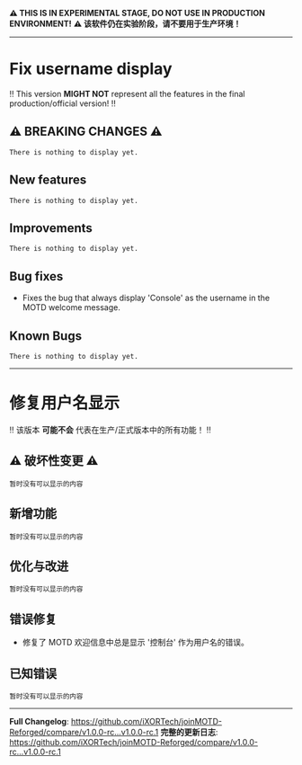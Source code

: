 <!--
Template for changes, <mandatory> [optional]
- <New feature/Improvements/Bug fix> - [(Pull Request Number) \[@GitHubUsername\]]
-->

**:warning: THIS IS IN EXPERIMENTAL STAGE, DO NOT USE IN PRODUCTION ENVIRONMENT!**
**:warning: 该软件仍在实验阶段，请不要用于生产环境！**

------

# Fix username display

:bangbang: This version **MIGHT NOT** represent all the features in the final production/official version! :bangbang:

## :warning: BREAKING CHANGES :warning:

`There is nothing to display yet.`

## New features

`There is nothing to display yet.`

## Improvements

`There is nothing to display yet.`

## Bug fixes

- Fixes the bug that always display 'Console' as the username in the MOTD welcome message.

## Known Bugs

`There is nothing to display yet.`

------

# 修复用户名显示

:bangbang: 该版本 **可能不会** 代表在生产/正式版本中的所有功能！ :bangbang:

## :warning: 破坏性变更 :warning:

`暂时没有可以显示的内容`

## 新增功能

`暂时没有可以显示的内容`

## 优化与改进

`暂时没有可以显示的内容`

## 错误修复

- 修复了 MOTD 欢迎信息中总是显示 '控制台' 作为用户名的错误。

## 已知错误

`暂时没有可以显示的内容`

------

**Full Changelog**: https://github.com/iXORTech/joinMOTD-Reforged/compare/v1.0.0-rc...v1.0.0-rc.1
**完整的更新日志**: https://github.com/iXORTech/joinMOTD-Reforged/compare/v1.0.0-rc...v1.0.0-rc.1
